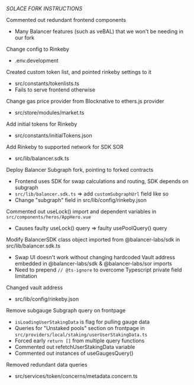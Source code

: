 *SOLACE FORK INSTRUCTIONS*

Commented out redundant frontend components
- Many Balancer features (such as veBAL) that we won't be needing in our fork

Change config to Rinkeby
- .env.development

Created custom token list, and pointed rinkeby settings to it
- src/constants/tokenlists.ts
- Fails to serve frontend otherwise

Change gas price provider from Blocknative to ethers.js provider
- src/store/modules/market.ts

Add initial tokens for Rinkeby
- src/constants/initialTokens.json

Add Rinkeby to supported network for SDK SOR
- src/lib/balancer.sdk.ts

Deploy Balancer Subgraph fork, pointing to forked contracts
- Frontend uses SDK for swap calculations and routing, SDK depends on subgraph
- `src/lib/balancer.sdk.ts` => add `customSubgraphUrl` field like so
- Change "subgraph" field in src/lib/config/rinkeby.json

Commented out useLock() import and dependent variables in `src/components/heros/AppHero.vue`
- Causes faulty useLock() query => faulty usePoolQuery() query

Modify BalancerSDK class object imported from @balancer-labs/sdk in src/lib/balancer.sdk.ts
- Swap UI doesn't work without changing hardcoded Vault address embedded in @balancer-labs/sdk & @balancer-labs/sor imports
- Need to prepend `// @ts-ignore` to overcome Typescript private field limitation

Changed vault address
- src/lib/config/rinkeby.json

Remove subgauge Subgraph query on frontpage
- `isLoadingUserStakingData` is flag for pulling gauge data
- Queries for "Unstaked pools" section on frontpage in `src/providers/local/staking/userUserStakingData.ts`
- Forced early `return []` from multiple query functions
- Commented out refetchUserStakingData variable
- Commented out instances of useGaugesQuery()

Removed redundant data queries
- src/services/token/concerns/metadata.concern.ts